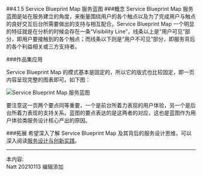 ##4.1.5 Service Blueprint Map 服务蓝图
###概念
Service Blueprint Map 服务蓝图是站在服务建立的角度，来衡量围绕用户的各个触点以及为了完成用户与触点的良好交互后台所需要做出的支持与相互配合。Service Blueprint Map 一个明显的特征就是在分析的时候会存在一条“Visibility Line”，线条以上是“用户可见”部分，即用户要接触到的各个触点；而线条以下则是“用户不可见”部分，即服务背后的各个利益相关或三方支持者。

###作品集应用

Service Blueprint Map 的模式基本是固定的，所以它的版式也比较固定，即一页内容呈现完整的图表即可。如下图：

![Service Blueprint Map 服务蓝图](http://kitpic.makebi.net/2021/uedsd_10.jpg)

要注意这一页两个要点同等重要，一个是前台所着力表现的用户体验，另一个是后台所着力表现的支持关系。蓝图的要点表达的是这两者的对应，这也是蓝图作为用户体验类服务设计核心产出的原因。

###拓展
希望深入了解 Service Blueprint Map 及其背后的服务设计思维，可以深入阅读[服务设计与创新实践](https://book.douban.com/subject/26464952/)。

---
本内容:  
Natt 20210113 编辑添加
